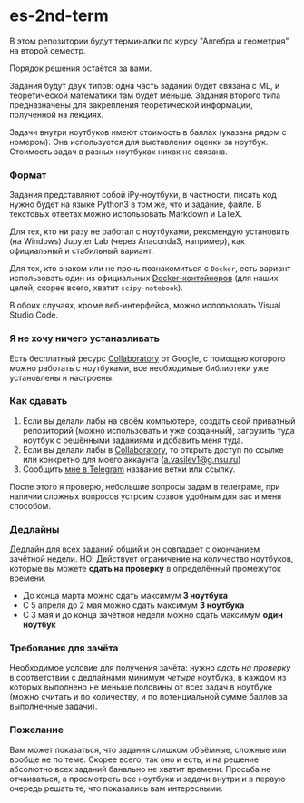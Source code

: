 # es-2nd-term
В этом репозитории будут терминалки по курсу "Алгебра и геометрия" на второй семестр.

Порядок решения остаётся за вами.

Задания будут двух типов: одна часть заданий будет связана с ML, и теоретической математики там будет меньше. Задания второго типа предназначены для закрепления теоретической информации, полученной на лекциях.

Задачи внутри ноутбуков имеют стоимость в баллах (указана рядом с номером). Она используется для выставления оценки за ноутбук. Стоимость задач в разных ноутбуках никак не связана.

### Формат

Задания представляют собой iPy-ноутбуки, в частности, писать код нужно будет на языке Python3 в том же, что и задание, файле. В текстовых ответах можно использовать Markdown и LaTeX.

Для тех, кто ни разу не работал с ноутбуками, рекомендую установить (на Windows) Jupyter Lab (через Anaconda3, например), как официальный и стабильный вариант. 

Для тех, кто знаком или не прочь познакомиться с `Docker`, есть вариант использовать один из официальных [Docker-контейнеров](https://jupyter-docker-stacks.readthedocs.io/en/latest/using/selecting.html#core-stacks) (для наших целей, скорее всего, хватит `scipy-notebook`).

В обоих случаях, кроме веб-интерфейса, можно использовать Visual Studio Code.

### Я не хочу ничего устанавливать

Есть бесплатный ресурс [Collaboratory](http://colab.research.google.com) от Google, с помощью которого можно работать с ноутбуками, все необходимые библиотеки уже установлены и настроены. 

### Как сдавать



1. Если вы делали лабы на своём компьютере, создать свой приватный репозиторий (можно использовать и уже созданный), загрузить туда ноутбук с решёнными заданиями и добавить меня туда. 
2. Если вы делали лабы в [Collaboratory](https://colab.research.google.com/notebooks/intro.ipynb), то открыть доступ по ссылке или конкретно для моего аккаунта (a.vasilev1@g.nsu.ru)
2. Сообщить [мне в Telegram](https://t.me/xrzvs) название ветки или ссылку.

После этого я проверю, небольшие вопросы задам в телеграме, при наличии сложных вопросов устроим созвон удобным для вас и меня способом.


### Дедлайны

Дедлайн для всех заданий общий и он совпадает с окончанием зачётной недели.
НО! Действует ограничение на количество ноутбуков, которые вы можете **сдать на проверку** в определённый промежуток времени. 

- До конца марта можно сдать максимум **3 ноутбука**
- С 5 апреля до 2 мая можно сдать максимум **3 ноутбука**
- С 3 мая и до конца зачётной недели можно сдать максимум **один ноутбук**

### Требования для зачёта

Необходимое условие для получения зачёта: нужно *сдать на проверку* в соответствии с дедлайнами минимум *четыре* ноутбука, в каждом из которых выполнено не меньше половины от всех задач в ноутбуке (можно считать и по количеству, и по потенциальной сумме баллов за выполненные задачи).

### Пожелание

Вам может показаться, что задания слишком объёмные, сложные или вообще не по теме. Скорее всего, так оно и есть, и на решение абсолютно всех заданий банально не хватит времени. Просьба не отчаиваться, а просмотреть все ноутбуки и задачи внутри и в первую очередь решать те, что показались вам интересными. 



